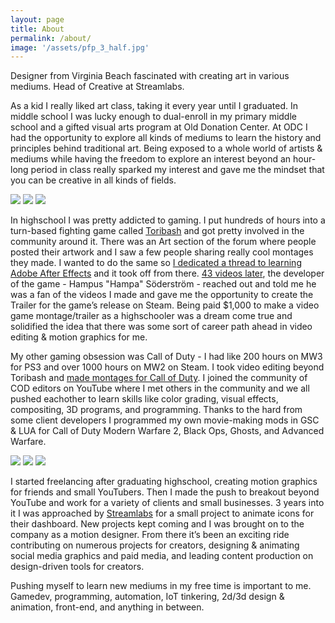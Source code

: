 ```yaml
---
layout: page
title: About
permalink: /about/
image: '/assets/pfp_3_half.jpg'
---
```


Designer from Virginia Beach fascinated with creating art in various mediums. Head of Creative at Streamlabs.


As a kid I really liked art class, taking it every year until I graduated. In middle school I was lucky enough to dual-enroll in my primary middle school and a gifted visual arts program at Old Donation Center. At ODC I had the opportunity to explore all kinds of mediums to learn the history and principles behind traditional art. Being exposed to a whole world of artists & mediums while having the freedom to explore an interest beyond an hour-long period in class really sparked my interest and gave me the mindset that you can be creative in all kinds of fields. 

<div class="gallery-box">
  <div class="gallery">
    <img src="/assets/about/selfie_1.jpg">
    <img src="/assets/about/selfie_2.jpg">
    <img src="/assets/about/selfie_3.jpg">
  </div>
</div>

In highschool I was pretty addicted to gaming. I put hundreds of hours into a turn-based fighting game called [Toribash](https://toribash.com/) and got pretty involved in the community around it. There was an Art section of the forum where people posted their artwork and I saw a few people sharing really cool montages they made. I wanted to do the same so [I dedicated a thread to learning Adobe After Effects](https://forum.toribash.com/showthread.php?t=365779) and it took off from there. [43 videos later](https://www.youtube.com/playlist?list=PLGAb4JjeiLFlOvwHNWf8HXfI2ouRH-cMs), the developer of the game - Hampus "Hampa" Söderström - reached out and told me he was a fan of the videos I made and gave me the opportunity to create the Trailer for the game’s release on Steam. Being paid $1,000 to make a video game montage/trailer as a highschooler was a dream come true and solidified the idea that there was some sort of career path ahead in video editing & motion graphics for me. 

My other gaming obsession was Call of Duty - I had like 200 hours on MW3 for PS3 and over 1000 hours on MW2 on Steam. I took video editing beyond Toribash and [made montages for Call of Duty](https://slykuiper.com/portfolio/projects/call-of-duty-edits).  I joined the community of COD editors on YouTube where I met others in the community and we all pushed eachother to learn skills like color grading, visual effects, compositing, 3D programs, and programming. Thanks to the hard from some client developers I programmed my own movie-making mods in GSC & LUA for Call of Duty Modern Warfare 2, Black Ops, Ghosts, and Advanced Warfare. 

<div class="gallery-box">
  <div class="gallery">
    <img src="/assets/about/selfie_4.jpg">
    <img src="/assets/about/selfie_5.jpg">
    <img src="/assets/about/selfie_6.jpg">
  </div>
</div>

I started freelancing after graduating highschool, creating motion graphics for friends and small YouTubers. Then I made the push to breakout beyond YouTube and work for a variety of clients and small businesses. 3 years into it I was approached by [Streamlabs](https://streamlabs.com/) for a small project to animate icons for their dashboard. New projects kept coming and I was brought on to the company as a motion designer. From there it’s been an exciting ride contributing on numerous projects for creators, designing & animating social media graphics and paid media, and leading content production on design-driven tools for creators.

Pushing myself to learn new mediums in my free time is important to me. Gamedev, programming, automation, IoT tinkering, 2d/3d design & animation, front-end, and anything in between.